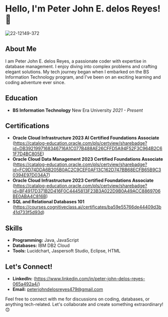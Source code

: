 # Hello, I'm Peter John E. delos Reyes! 👋
![22-12149-372](https://github.com/Peterdelosreyes/Peterdelosreyes/assets/153719823/417862ce-7809-4df6-87ca-71953afa53b9)
## About Me

I am Peter John E. delos Reyes, a passionate coder with expertise in database management. I enjoy diving into complex problems and crafting elegant solutions. My tech journey began when I embarked on the BS Information Technology program, and I've been on an exciting learning and coding adventure ever since.

## Education

- **BS Information Technology**
  New Era University
  *2021 - Present*

## Certifications

- **Oracle Cloud Infrastructure 2023 AI Certified Foundations Associate**
  (https://catalog-education.oracle.com/pls/certview/sharebadge?id=DB3921997168346716A1C077B488AE26CFFD5A94F52F3C964B2C61F7D4BC805E)
- **Oracle Cloud Data Management 2023 Certified Foundations Associate**
  (https://catalog-education.oracle.com/pls/certview/sharebadge?id=FC9D74DDA6B205B0AC2C9CEF0AF13C162D747BB68ECFB65B9C30394E97D034A7)
- **Oracle Cloud Infrastructure 2023 Certified Foundations Associate**
  (https://catalog-education.oracle.com/pls/certview/sharebadge?id=BF4917D371B2D416F0C4445813F23B3A022D9B0A49ACC8869706BE0ABA4C816B)
- **SQL and Relational Databases 101**
  (https://courses.cognitiveclass.ai/certificates/ba59e55766de44409d3b41d733f5d93d)

## Skills

- **Programming:** Java, JavaScript
- **Databases:** IBM DB2 Cloud
- **Tools:** Lucidchart, Jaspersoft Studio, Eclipse, HTML

## Let's Connect!

- **LinkedIn:** (https://www.linkedin.com/in/peter-john-delos-reyes-065a492a4/)
- **Email:** peterjohndelosreyes479@gmail.com

Feel free to connect with me for discussions on coding, databases, or anything tech-related. Let's collaborate and create something extraordinary! 😊
